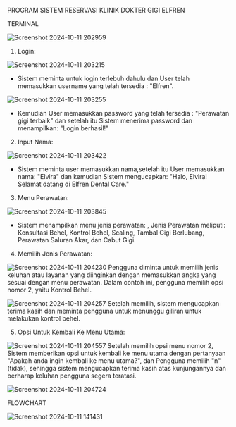 PROGRAM SISTEM RESERVASI KLINIK DOKTER GIGI ELFREN

TERMINAL

![Screenshot 2024-10-11 202959](https://github.com/user-attachments/assets/eee72503-7c51-4281-b4bf-26ee26d398fa)

1. Login:

![Screenshot 2024-10-11 203215](https://github.com/user-attachments/assets/e7b40c9d-e2a9-4499-ae55-cfc934275bd8)
- Sistem meminta untuk login terlebuh dahulu dan User telah memasukkan username yang telah tersedia : "Elfren".

![Screenshot 2024-10-11 203255](https://github.com/user-attachments/assets/cf560b1e-8fe7-4e0a-91c9-0410efa3ce82)
- Kemudian User memasukkan password yang telah tersedia : "Perawatan gigi terbaik" dan setelah itu Sistem menerima password dan menampilkan: "Login berhasil!"


2. Input Nama:

![Screenshot 2024-10-11 203422](https://github.com/user-attachments/assets/6ce287bf-d9be-408f-bf80-d386ac4f0f70)
- Sistem meminta user memasukkan nama,setelah itu User memasukkan nama: "Elvira" dan kemudian Sistem mengucapkan: "Halo, Elvira! Selamat datang di Elfren Dental Care."


3. Menu Perawatan:

![Screenshot 2024-10-11 203845](https://github.com/user-attachments/assets/c9f7d283-f91a-48da-a7f7-39756305231b)
- Sistem menampilkan menu jenis perawatan: , Jenis Perawatan meliputi: Konsultasi Behel, Kontrol Behel, Scaling, Tambal Gigi Berlubang, Perawatan Saluran Akar, dan Cabut Gigi.


4. Memilih Jenis Perawatan:

![Screenshot 2024-10-11 204230](https://github.com/user-attachments/assets/1457d7f9-f3fa-4ed6-87ee-ab58d369088a)
Pengguna diminta untuk memilih jenis keluhan atau layanan yang diinginkan dengan memasukkan angka yang sesuai dengan menu perawatan. Dalam contoh ini, pengguna memilih opsi nomor 2, yaitu Kontrol Behel.

![Screenshot 2024-10-11 204257](https://github.com/user-attachments/assets/b60d9a2b-8e3d-47ef-b9b2-74bde7e7a4d1)
Setelah memilih, sistem mengucapkan terima kasih dan meminta pengguna untuk menunggu giliran untuk melakukan kontrol behel.


5. Opsi Untuk Kembali Ke Menu Utama:

![Screenshot 2024-10-11 204557](https://github.com/user-attachments/assets/6e0bb54b-764c-4774-b7b3-68a3b318eb94)
Setelah memilih opsi menu nomor 2, Sistem memberikan opsi untuk kembali ke menu utama dengan pertanyaan "Apakah anda ingin kembali ke menu utama?", dan Pengguna memilih "n" (tidak), sehingga sistem mengucapkan terima kasih atas kunjungannya dan berharap keluhan pengguna segera teratasi.

![Screenshot 2024-10-11 204724](https://github.com/user-attachments/assets/b0339d55-ea8e-4169-a667-d04ef7db1b97)

FLOWCHART

![Screenshot 2024-10-11 141431](https://github.com/user-attachments/assets/85ca6182-7b54-44c2-a0f5-71fb717f5c64)

